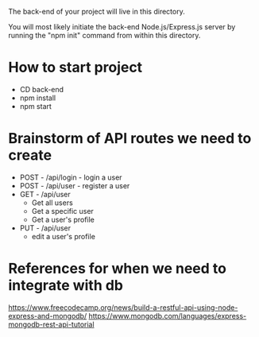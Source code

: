 The back-end of your project will live in this directory.

You will most likely initiate the back-end Node.js/Express.js server by running the "npm init" command from within this directory.

# How to start project
- CD back-end
- npm install
- npm start

# Brainstorm of API routes we need to create
- POST - /api/login - login a user
- POST - /api/user - register a user
- GET  - /api/user
  - Get all users
  - Get a specific user
  - Get a user's profile
- PUT  - /api/user
  - edit a user's profile
# References for when we need to integrate with db
https://www.freecodecamp.org/news/build-a-restful-api-using-node-express-and-mongodb/
https://www.mongodb.com/languages/express-mongodb-rest-api-tutorial